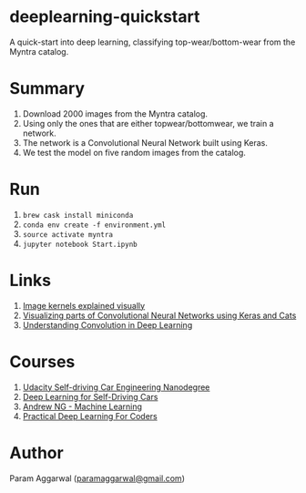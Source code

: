# deeplearning-quickstart
A quick-start into deep learning, classifying top-wear/bottom-wear from the Myntra catalog.

# Summary

1. Download 2000 images from the Myntra catalog.
2. Using only the ones that are either topwear/bottomwear, we train a network.
3. The network is a Convolutional Neural Network built using Keras.
4. We test the model on five random images from the catalog.

# Run

1. `brew cask install miniconda`
2. `conda env create -f environment.yml`
3. `source activate myntra`
4. `jupyter notebook Start.ipynb`

# Links

1. [Image kernels explained visually](http://setosa.io/ev/image-kernels/)
2. [Visualizing parts of Convolutional Neural Networks using Keras and Cats](https://hackernoon.com/visualizing-parts-of-convolutional-neural-networks-using-keras-and-cats-5cc01b214e5)
3. [Understanding Convolution in Deep Learning](http://timdettmers.com/2015/03/26/convolution-deep-learning/)

# Courses

1. [Udacity Self-driving Car Engineering Nanodegree](https://www.udacity.com/drive)
2. [Deep Learning for Self-Driving Cars](http://selfdrivingcars.mit.edu)
3. [Andrew NG - Machine Learning](https://www.coursera.org/learn/machine-learning)
4. [Practical Deep Learning For Coders](http://course.fast.ai)

# Author

Param Aggarwal (paramaggarwal@gmail.com)
